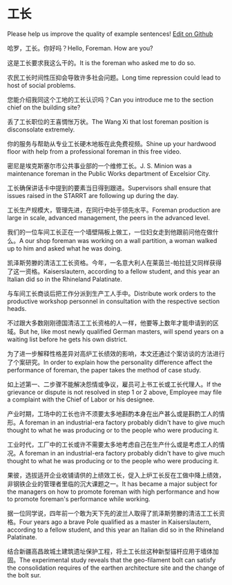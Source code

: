 # 工长

Please help us improve the quality of example sentences! [Edit on Github](https://github.com/jiyushe/jiyu-example-sentence-source/blob/main/chinese/gongchang_1.md)

<p><span class="chinese">哈罗，工长。你好吗？</span><span class="english">Hello, Foreman. How are you?</span></p>

<p><span class="chinese">这是工长要求我这么干的。</span><span class="english">It is the foreman who asked me to do so.</span></p>

<p><span class="chinese">农民工长时间性压抑会导致许多社会问题。</span><span class="english">Long time repression could lead to host of social problems.</span></p>

<p><span class="chinese">您能介绍我同这个工地的工长认识吗？</span><span class="english">Can you introduce me to the section chief on the building site?</span></p>

<p><span class="chinese">丢了工长职位的王喜惆怅万状。</span><span class="english">The Wang Xi that lost foreman position is disconsolate extremely.</span></p>

<p><span class="chinese">你的服务与帮助从专业工长硬木地板在此免费视频。</span><span class="english">Shine up your hardwood floor with help from a professional foreman in this free video.</span></p>

<p><span class="chinese">密尼是埃克斯塞尔市公共事业部的一个维修工长。</span><span class="english">J. S. Minion was a maintenance foreman in the Public Works department of Excelsior City.</span></p>

<p><span class="chinese">工长确保讲话卡中提到的要素当日得到跟进。</span><span class="english">Supervisors shall ensure that issues raised in the STARRT are following up during the day.</span></p>

<p><span class="chinese">工长生产规模大，管理先进，在同行中处于领先水平。</span><span class="english">Foreman production are large in scale, advanced management, the peers in the advanced level.</span></p>

<p><span class="chinese">我们的一位车间工长正在一个墙壁隔板上做工，一位妇女走到他跟前问他在做什么。</span><span class="english">A our shop foreman was working on a wall partition, a woman walked up to him and asked what he was doing.</span></p>

<p><span class="chinese">凯泽斯劳滕的清洁工工长资格。今年，一名意大利人在莱茵兰-帕拉廷又同样获得了这一资格。</span><span class="english">Kaiserslautern, according to a fellow student, and this year an Italian did so in the Rhineland Palatinate.</span></p>

<p><span class="chinese">与车间工长商谈后把工作分派到生产工人手中。</span><span class="english">Distribute work orders to the productive workshop personnel in consultation with the respective section heads.</span></p>

<p><span class="chinese">不过跟大多数刚刚德国清洁工工长资格的人一样，他要等上数年才能申请到的区域。</span><span class="english">But he, like most newly qualified German masters, will spend years on a waiting list before he gets his own district.</span></p>

<p><span class="chinese">为了进一步解释性格差异对高炉工长绩效的影响，本文还通过个案访谈的方法进行了个案研究。</span><span class="english">In order to explain how the personality difference affect the performance of foreman, the paper takes the method of case study.</span></p>

<p><span class="chinese">如上述第一、二步骤不能解决怨情或争议，雇员可上书工长或工长代理人。</span><span class="english">If the grievance or dispute is not resolved in step 1 or 2 above, Employee may file a complaint with the Chief of Labor or his designee.</span></p>

<p><span class="chinese">产业时期，工场中的工长也许不须要太多地斟酌本身在出产甚么或是斟酌工人的情形。</span><span class="english">A foreman in an industrial-era factory probably didn't have to give much thought to what he was producing or to the people who were producing it.</span></p>

<p><span class="chinese">工业时代，工厂中的工长或许不需要太多地考虑自己在生产什么或是考虑工人的情况。</span><span class="english">A foreman in an industrial-era factory probably didn't have to give much thought to what he was producing or to the people who were producing it.</span></p>

<p><span class="chinese">果彼，选拔适开企业收铺请供的上绩效工长，促入上炉工长反在工做中降上绩效，非钢铁企业的管理者里临的沉大课题之一。</span><span class="english">It has became a major subject for the managers on how to promote foreman with high performance and how to promote foreman's performance while working.</span></p>

<p><span class="chinese">据一位同学说，四年前一个敢为天下先的波兰人取得了凯泽斯劳滕的清洁工工长资格。</span><span class="english">Four years ago a brave Pole qualified as a master in Kaiserslautern, according to a fellow student, and this year an Italian did so in the Rhineland Palatinate.</span></p>

<p><span class="chinese">结合新疆高昌故城土建筑遗址保护工程，将土工长丝这种新型锚杆应用于墙体加固。</span><span class="english">The experimental study reveals that the geo-filament bolt can satisfy the consolidation requires of the earthen architecture site and the change of the bolt sur.</span></p>


